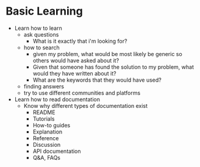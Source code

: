 # Basic Learning

  * Learn how to learn
    * ask questions
      * What is it exactly that i'm looking for? 
    * how to search
      * given my problem, what would be most likely be generic so others would have asked about it? 
      * Given that someone has found the solution to my problem, what would they have written about it?
      * What are the keywords that they would have used?
    * finding answers
    * try to use different communities and platforms
  * Learn how to read documentation
    * Know why different types of documentation exist  
      * README
      * Tutorials
      * How-to guides
      * Explanation
      * Reference
      * Discussion
      * API documentation
      * Q&A, FAQs